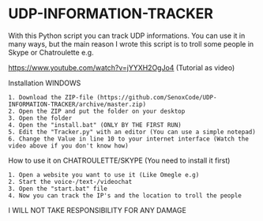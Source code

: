 # UDP-INFORMATION-TRACKER
With this Python script you can track UDP informations. You can use it in many ways, but the main reason I wrote this script is to troll some people in Skype or Chatroulette e.g.

https://www.youtube.com/watch?v=jYYXH2OgJo4 (Tutorial as video)

Installation WINDOWS
```
1. Download the ZIP-file (https://github.com/SenoxCode/UDP-INFORMATION-TRACKER/archive/master.zip)
2. Open the ZIP and put the folder on your desktop
3. Open the folder
4. Open the "install.bat" (ONLY BY THE FIRST RUN)
5. Edit the "Tracker.py" with an editor (You can use a simple notepad)
6. Change the Value in line 10 to your internet interface (Watch the video above if you don't know how)
```

How to use it on CHATROULETTE/SKYPE (You need to install it first)
```
1. Open a website you want to use it (Like Omegle e.g)
2. Start the voice-/text-/videochat
3. Open the "start.bat" file
4. Now you can track the IP's and the location to troll the people
```



I WILL NOT TAKE RESPONSIBILITY FOR ANY DAMAGE
